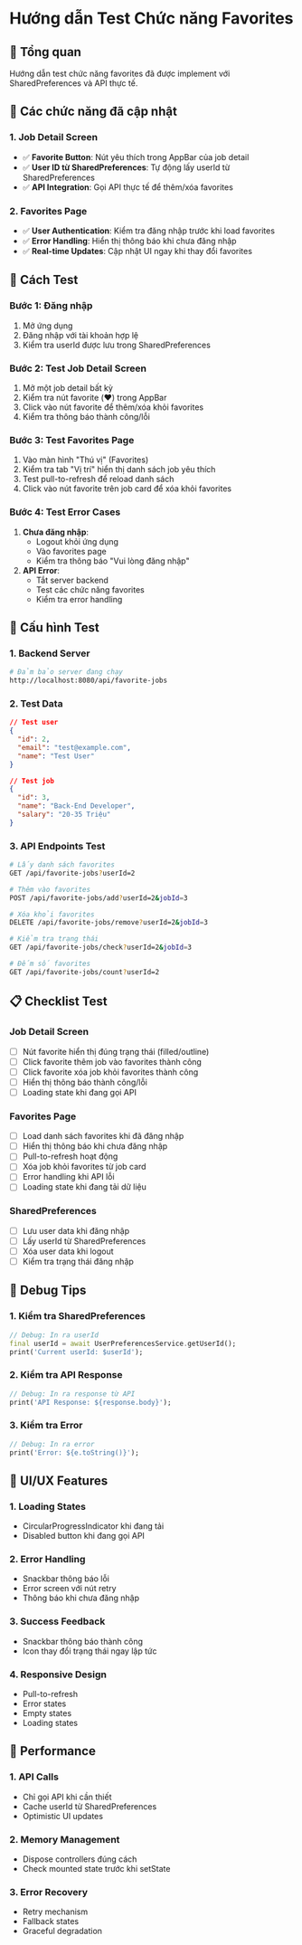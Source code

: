 # Hướng dẫn Test Chức năng Favorites

## 🎯 Tổng quan

Hướng dẫn test chức năng favorites đã được implement với SharedPreferences và API thực tế.

## 📱 Các chức năng đã cập nhật

### 1. Job Detail Screen

- ✅ **Favorite Button**: Nút yêu thích trong AppBar của job detail
- ✅ **User ID từ SharedPreferences**: Tự động lấy userId từ SharedPreferences
- ✅ **API Integration**: Gọi API thực tế để thêm/xóa favorites

### 2. Favorites Page

- ✅ **User Authentication**: Kiểm tra đăng nhập trước khi load favorites
- ✅ **Error Handling**: Hiển thị thông báo khi chưa đăng nhập
- ✅ **Real-time Updates**: Cập nhật UI ngay khi thay đổi favorites

## 🧪 Cách Test

### Bước 1: Đăng nhập

1. Mở ứng dụng
2. Đăng nhập với tài khoản hợp lệ
3. Kiểm tra userId được lưu trong SharedPreferences

### Bước 2: Test Job Detail Screen

1. Mở một job detail bất kỳ
2. Kiểm tra nút favorite (❤️) trong AppBar
3. Click vào nút favorite để thêm/xóa khỏi favorites
4. Kiểm tra thông báo thành công/lỗi

### Bước 3: Test Favorites Page

1. Vào màn hình "Thú vị" (Favorites)
2. Kiểm tra tab "Vị trí" hiển thị danh sách job yêu thích
3. Test pull-to-refresh để reload danh sách
4. Click vào nút favorite trên job card để xóa khỏi favorites

### Bước 4: Test Error Cases

1. **Chưa đăng nhập**:
   - Logout khỏi ứng dụng
   - Vào favorites page
   - Kiểm tra thông báo "Vui lòng đăng nhập"
2. **API Error**:
   - Tắt server backend
   - Test các chức năng favorites
   - Kiểm tra error handling

## 🔧 Cấu hình Test

### 1. Backend Server

```bash
# Đảm bảo server đang chạy
http://localhost:8080/api/favorite-jobs
```

### 2. Test Data

```json
// Test user
{
  "id": 2,
  "email": "test@example.com",
  "name": "Test User"
}

// Test job
{
  "id": 3,
  "name": "Back-End Developer",
  "salary": "20-35 Triệu"
}
```

### 3. API Endpoints Test

```bash
# Lấy danh sách favorites
GET /api/favorite-jobs?userId=2

# Thêm vào favorites
POST /api/favorite-jobs/add?userId=2&jobId=3

# Xóa khỏi favorites
DELETE /api/favorite-jobs/remove?userId=2&jobId=3

# Kiểm tra trạng thái
GET /api/favorite-jobs/check?userId=2&jobId=3

# Đếm số favorites
GET /api/favorite-jobs/count?userId=2
```

## 📋 Checklist Test

### Job Detail Screen

- [ ] Nút favorite hiển thị đúng trạng thái (filled/outline)
- [ ] Click favorite thêm job vào favorites thành công
- [ ] Click favorite xóa job khỏi favorites thành công
- [ ] Hiển thị thông báo thành công/lỗi
- [ ] Loading state khi đang gọi API

### Favorites Page

- [ ] Load danh sách favorites khi đã đăng nhập
- [ ] Hiển thị thông báo khi chưa đăng nhập
- [ ] Pull-to-refresh hoạt động
- [ ] Xóa job khỏi favorites từ job card
- [ ] Error handling khi API lỗi
- [ ] Loading state khi đang tải dữ liệu

### SharedPreferences

- [ ] Lưu user data khi đăng nhập
- [ ] Lấy userId từ SharedPreferences
- [ ] Xóa user data khi logout
- [ ] Kiểm tra trạng thái đăng nhập

## 🐛 Debug Tips

### 1. Kiểm tra SharedPreferences

```dart
// Debug: In ra userId
final userId = await UserPreferencesService.getUserId();
print('Current userId: $userId');
```

### 2. Kiểm tra API Response

```dart
// Debug: In ra response từ API
print('API Response: ${response.body}');
```

### 3. Kiểm tra Error

```dart
// Debug: In ra error
print('Error: ${e.toString()}');
```

## 📱 UI/UX Features

### 1. Loading States

- CircularProgressIndicator khi đang tải
- Disabled button khi đang gọi API

### 2. Error Handling

- Snackbar thông báo lỗi
- Error screen với nút retry
- Thông báo khi chưa đăng nhập

### 3. Success Feedback

- Snackbar thông báo thành công
- Icon thay đổi trạng thái ngay lập tức

### 4. Responsive Design

- Pull-to-refresh
- Error states
- Empty states
- Loading states

## 🚀 Performance

### 1. API Calls

- Chỉ gọi API khi cần thiết
- Cache userId từ SharedPreferences
- Optimistic UI updates

### 2. Memory Management

- Dispose controllers đúng cách
- Check mounted state trước khi setState

### 3. Error Recovery

- Retry mechanism
- Fallback states
- Graceful degradation
